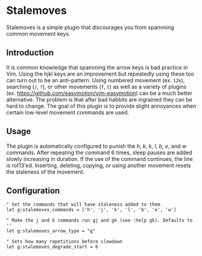Stalemoves
===========

Stalemoves is a simple plugin that discourages you from spamming common movement keys.

Introduction
------------

It is common knowledge that spamming the arrow keys is bad practice in Vim. Using the hjkl keys are an improvement but repeatedly using these too can turn out to be an anti-pattern. Using numbered movement (ex. `12k`), searching (`/`, `?`), or other movements (`f`, `t`) as well as a variety of plugins (ex. https://github.com/easymotion/vim-easymotion) can be a much better alternative. The problem is that after bad habbits are ingrained they can be hard to change. The goal of this plugin is to provide slight annoyances when certain low-level movement commands are used.

Usage
-----
The plugin is automatically configured to punish the *h*, *k*, *k*, *l*, *b*, *e*, and *w* commands. After repeating the command 6 times, sleep pauses are added slowly increasing in duration. If the use of the command continues, the line is rot13'ed. Inserting, deleting, copying, or using another movement resets the staleness of the movement.

Configuration
-------------
```vim
" Set the commands that will have staleness added to them
let g:stalemoves_commands = ['h', 'j', 'k', 'l', 'b', 'e', 'w']

" Make the j and k commands run gj and gk (see :help gk). Defaults to ''
let g:stalemoves_arrow_type = "g"

" Sets how many repetitions before slowdown
let g:stalemoves_degrade_start = 6
```
